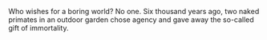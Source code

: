 Who wishes for a boring world? No one. Six thousand years ago, two naked primates in an outdoor garden chose agency and gave away the so-called gift of immortality.